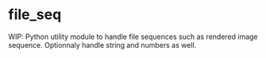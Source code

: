 file_seq
========

WIP: Python utility module to handle file sequences such as rendered image sequence. Optionnaly handle string and numbers as well.

